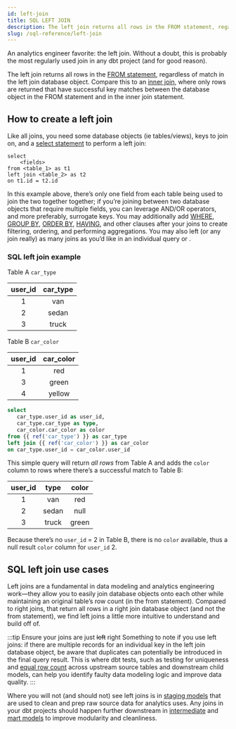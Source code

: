 ```yaml
---
id: left-join
title: SQL LEFT JOIN
description: The left join returns all rows in the FROM statement, regardless of match in the left join database object.
slug: /sql-reference/left-join
---
```


<head>
    <title>Working with left joins in SQL</title>
</head>

An analytics engineer favorite: the left join. Without a doubt, this is probably the most regularly used join in any dbt project (and for good reason).

The left join returns all rows in the [FROM statement](/sql-reference/from), regardless of match in the left join database object. Compare this to an [inner join](/sql-reference/inner-join), where only rows are returned that have successful key matches between the database object in the FROM statement and in the inner join statement.

## How to create a left join

Like all joins, you need some database objects (ie tables/views), keys to join on, and a [select statement](/sql-reference/select) to perform a left join:

```
select
    <fields>
from <table_1> as t1
left join <table_2> as t2
on t1.id = t2.id 
```

In this example above, there’s only one field from each table being used to join the two together together; if you’re joining between two database objects that require multiple fields, you can leverage AND/OR operators, and more preferably, <Term id="surrogate-key">surrogate keys</Term>. You may additionally add [WHERE](/sql-reference/where), [GROUP BY](/sql-reference/group-by), [ORDER BY](/sql-reference/order-by), [HAVING](/sql-reference/having), and other clauses after your joins to create filtering, ordering, and performing aggregations. You may also left (or any join really) as many joins as you’d like in an individual query or <Term id="cte" />.

### SQL left join example

Table A `car_type`

| **user_id** | **car_type** |
|:---:|:---:|
| 1 | van |
| 2 | sedan |
| 3 | truck |

Table B `car_color`

| user_id | car_color |
|:---:|:---:|
| 1 | red |
| 3 | green |
| 4 | yellow |

```sql
select
   car_type.user_id as user_id,
   car_type.car_type as type,
   car_color.car_color as color
from {{ ref('car_type') }} as car_type
left join {{ ref('car_color') }} as car_color
on car_type.user_id = car_color.user_id
```

This simple query will return *all rows* from Table A and adds the `color` column to rows where there’s a successful match to Table B:

| **user_id** | **type** | **color** |
|:---:|:---:|:---:|
| 1 | van | red |
| 2 | sedan | null |
| 3 | truck | green |

Because there’s no `user_id` = 2 in Table B, there is no `color` available, thus a null result `color` column for `user_id` 2.

## SQL left join use cases

Left joins are a fundamental in data modeling and analytics engineering work—they allow you to easily join database objects onto each other while  maintaining an original table’s row count (in the from statement). Compared to right joins, that return all rows in a right join database object (and not the from statement), we find left joins a little more intuitive to understand and build off of.

:::tip Ensure your joins are just ~~left~~ right
Something to note if you use left joins: if there are multiple records for an individual key in the left join database object, be aware that duplicates can potentially be introduced in the final query result. This is where dbt tests, such as testing for <Term id="primary-key" /> uniqueness and [equal row count](https://github.com/dbt-labs/dbt-utils#equal_rowcount-source) across upstream source tables and downstream child models, can help you identify faulty data modeling logic and improve data quality.
:::

Where you will not (and should not) see left joins is in [staging models](https://docs.getdbt.com/guides/best-practices/how-we-structure/2-staging) that are used to clean and prep raw source data for analytics uses. Any joins in your dbt projects should happen further downstream in [intermediate](https://docs.getdbt.com/guides/best-practices/how-we-structure/3-intermediate) and [mart models](https://docs.getdbt.com/guides/best-practices/how-we-structure/4-marts) to improve modularity and <Term id="dag" /> cleanliness.